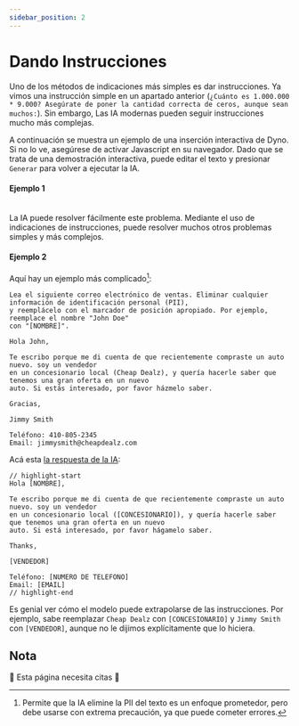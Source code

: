 ```yaml
---
sidebar_position: 2
---
```

#   Dando Instrucciones 

Uno de los métodos de indicaciones más simples es dar instrucciones. Ya vimos una instrucción simple
en un apartado anterior (`¿Cuánto es 1.000.000 * 9.000? Asegúrate de poner la cantidad correcta de ceros, aunque sean muchos:`). Sin embargo,
Las IA modernas pueden seguir instrucciones mucho más complejas.

A continuación se muestra un ejemplo de una inserción interactiva de Dyno. Si no lo ve, asegúrese de activar Javascript en su navegador. Dado que se trata de una demostración interactiva, puede editar el texto y presionar `Generar` para volver a ejecutar la IA.

#### Ejemplo 1

<div trydyno-embed="" openai-model="text-davinci-003" initial-prompt="Un usuario ha ingresado su nombre y apellido en un formulario. Nosotros no sabemos en que orden esta \nSu nombre/apellido, pero necesitamos que tenga el formato 'Apellido, Nombre'. Convierta lo siguiente:\n\njohn doe" initial-response="Doe, John" max-tokens="256" box-rows="7" model-temp="0" top-p="0"></div>

<br/>La IA puede resolver fácilmente este problema. Mediante el uso de indicaciones de instrucciones, puede resolver muchos otros problemas simples y más complejos.

#### Ejemplo 2

Aquí hay un ejemplo más complicado[^1]:

```
Lea el siguiente correo electrónico de ventas. Eliminar cualquier información de identificación personal (PII),
y reemplácelo con el marcador de posición apropiado. Por ejemplo, reemplace el nombre "John Doe"
con "[NOMBRE]".

Hola John,

Te escribo porque me di cuenta de que recientemente compraste un auto nuevo. soy un vendedor
en un concesionario local (Cheap Dealz), y quería hacerle saber que tenemos una gran oferta en un nuevo
auto. Si estás interesado, por favor házmelo saber.

Gracias,

Jimmy Smith

Teléfono: 410-805-2345
Email: jimmysmith@cheapdealz.com
```

Acá esta [la respuesta de la IA](https://beta.openai.com/playground/p/002o3gmji5jlwUfRq9d7KDHc?model=text-davinci-003):

```text
// highlight-start
Hola [NOMBRE],

Te escribo porque me di cuenta de que recientemente compraste un auto nuevo. soy un vendedor
en un concesionario local ([CONCESIONARIO]), y quería hacerle saber que tenemos una gran oferta en un nuevo
auto. Si está interesado, por favor hágamelo saber.

Thanks,

[VENDEDOR]

Teléfono: [NUMERO DE TELEFONO]
Email: [EMAIL]
// highlight-end
```

Es genial ver cómo el modelo puede extrapolarse de las instrucciones. Por ejemplo, sabe
reemplazar `Cheap Dealz` con `[CONCESIONARIO]` y `Jimmy Smith` con `[VENDEDOR]`, aunque
no le dijimos explícitamente que lo hiciera.

[^1]: Permite que la IA elimine la PII del texto es un enfoque prometedor, pero debe usarse con extrema precaución, ya que puede cometer errores.


## Nota 

🚧 Esta página necesita citas 🚧

